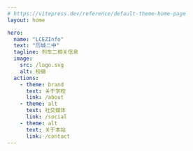 ```yaml
---
# https://vitepress.dev/reference/default-theme-home-page
layout: home

hero:
  name: "LCEZInfo"
  text: "历城二中"
  tagline: 列车二相关信息
  image:
    src: /logo.svg
    alt: 校徽
  actions:
    - theme: brand
      text: 关于学校
      link: /about
    - theme: alt
      text: 社交媒体
      link: /social
    - theme: alt
      text: 关于本站
      link: /contact
---
```


<style>
:root {
  --vp-home-hero-name-color: #006F04;
}
</style>
